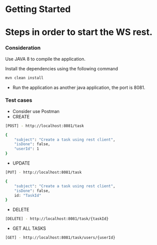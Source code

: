 # Getting Started

# Steps in order to start the WS rest.

### Consideration
Use JAVA 8 to compile the application.

Install the dependencies using the following command
```sh
mvn clean install
```

* Run the application as another java application, the port is 8081.

### Test cases
* Consider use Postman
* CREATE
```sh
[POST] - http://localhost:8081/task
```
```sh
{
    "subject": "Create a task using rest client",
    "isDone": false,
    "userId": 1
}
```
* UPDATE
```sh
[PUT] - http://localhost:8081/task
```
```sh
{
    "subject": "Create a task using rest client",
    "isDone": false,
    id: "TaskId"
}
```

* DELETE
```sh
[DELETE] - http://localhost:8081/task/{taskId}
```

* GET ALL TASKS
```sh
[GET] - http://localhost:8081/task/users/{userId}
```